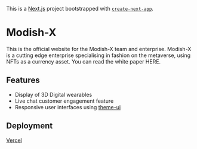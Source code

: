 This is a [Next.js](https://nextjs.org/) project bootstrapped with [`create-next-app`](https://github.com/zeit/next.js/tree/canary/packages/create-next-app).

# Modish-X
This is the official website for the Modish-X team and enterprise.
Modish-X is a cutting edge enterprise specialising in fashion on the metaverse, using NFTs as a currency asset.
You can read the white paper HERE.

## Features
- Display of 3D Digital wearables
- Live chat customer engagement feature
- Responsive user interfaces using [theme-ui](https://theme-ui.com/)

## Deployment
[Vercel](https://modishx.vercel.app/)
